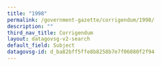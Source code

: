```yaml
---
title: "1998"
permalink: /government-gazette/corrigendum/1998/
description: ""
third_nav_title: Corrigendum
layout: datagovsg-v2-search
default_field: Subject
datagovsg-id: d_ba82bff5ffe8b8258b7e7f06080f2f94
---
```

